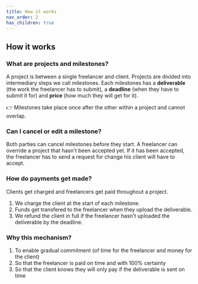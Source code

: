 ```yaml
---
title: How it works
nav_order: 2
has_children: true
---
```


## How it works

### What are projects and milestones?

A project is between a single freelancer and client.
Projects are divided into intermediary steps we call milestones.
Each milestones has a **deliverable** (the work the freelancer has to submit), a **deadline** (when they have to submit it for) and **price** (how much they will get for it).

👉 Milestones take place once after the other within a project and cannot overlap.

### Can I cancel or edit a milestone?

Both parties can cancel milestones before they start. A freelancer can override a project that hasn't been accepted yet.
If it has been accepted, the freelancer has to send a request for change his client will have to accept.

### How do payments get made?

Clients get charged and freelancers get paid throughout a project.

1. We charge the client at the start of each milestone.
2. Funds get transfered to the freelancer when they upload the deliverable.
3. We refund the client in full if the freelancer hasn't uploaded the deliverable by the deadline.

### Why this mechanism?

1. To enable gradual commitment (of time for the freelancer and money for the client)
2. So that the freelancer is paid on time and with 100% certainty
3. So that the client knows they will only pay if the deliverable is sent on time

<!-- ### Why do you hold funds?

Only way to guaranty:

-

It enables gradual commitment on both sides. At any given point, both parties are only committed as far as the current milestone goes,

Just risking as much as the current ongoing milestone. Each side is only committed as far.
Client and freelancer do not -->
